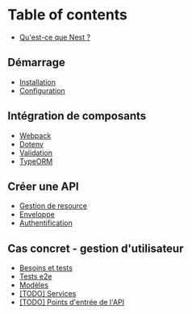 # Table of contents

* [Qu'est-ce que Nest ?](README.md)

## Démarrage

* [Installation](demarrage/installation.md)
* [Configuration](demarrage/configuration.md)

## Intégration de composants

* [Webpack](integration-de-composants/webpack.md)
* [Dotenv](integration-de-composants/dotenv.md)
* [Validation](integration-de-composants/validation.md)
* [TypeORM](integration-de-composants/typeorm.md)

## Créer une API

* [Gestion de resource](creer-une-api/gestion-de-resource.md)
* [Enveloppe](creer-une-api/enveloppe.md)
* [Authentification](creer-une-api/authentification.md)

## Cas concret - gestion d'utilisateur

* [Besoins et tests](cas-concret/besoins-et-tests.md)
* [Tests e2e](cas-concret/todo-tests-e2e.md)
* [Modèles](cas-concret/modeles.md)
* [\[TODO\] Services](cas-concret/services.md)
* [\[TODO\] Points d'entrée de l'API](cas-concret/points-dentree-de-lapi.md)

